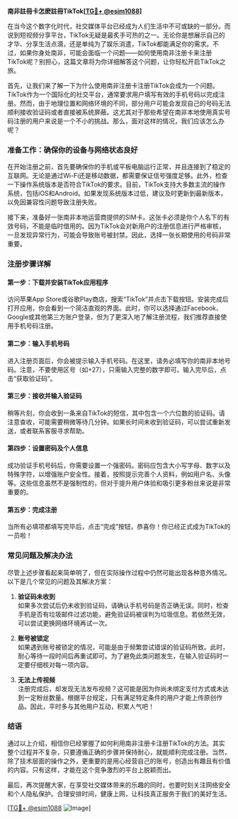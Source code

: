 **南非註冊卡怎麽註冊TikTok[[TG💪+ @esim1088](https://t.me/s/esim1088)]**

在当今这个数字化时代，社交媒体平台已经成为人们生活中不可或缺的一部分。而说到短视频分享平台，TikTok无疑是最炙手可热的之一。无论你是想展示自己的才华、分享生活点滴，还是单纯为了娱乐消遣，TikTok都能满足你的需求。不过，如果你身处南非，可能会面临一个问题——如何使用南非注册卡来注册TikTok呢？别担心，这篇文章将为你详细解答这个问题，让你轻松开启TikTok之旅。

首先，让我们来了解一下为什么使用南非注册卡注册TikTok会成为一个问题。TikTok作为一个国际化的社交平台，通常要求用户填写有效的手机号码以完成注册。然而，由于地理位置和网络环境的不同，部分用户可能会发现自己的号码无法顺利接收验证码或者直接被系统屏蔽。这尤其对于那些希望在南非本地使用真实号码注册的用户来说是一个不小的挑战。那么，面对这样的情况，我们应该怎么办呢？

### **准备工作：确保你的设备与网络状态良好**

在开始注册之前，首先要确保你的手机或平板电脑运行正常，并且连接到了稳定的互联网。无论是通过Wi-Fi还是移动数据，都需要保证信号强度足够。此外，检查一下操作系统版本是否符合TikTok的要求。目前，TikTok支持大多数主流的操作系统，包括iOS和Android。如果发现系统版本过低，建议及时更新到最新版本，以免因兼容性问题导致注册失败。

接下来，准备好一张南非本地运营商提供的SIM卡。这张卡必须是你个人名下的有效号码，不能是临时借用的。因为TikTok会对新用户的注册信息进行严格审核，一旦发现异常行为，可能会导致账号被封禁。因此，选择一张长期使用的号码非常重要。

### **注册步骤详解**

#### **第一步：下载并安装TikTok应用程序**

访问苹果App Store或谷歌Play商店，搜索“TikTok”并点击下载按钮。安装完成后打开应用，你会看到一个简洁直观的界面。此时，你可以选择通过Facebook、Google或其他第三方账户登录，但为了更深入地了解注册流程，我们推荐直接使用手机号码注册。

#### **第二步：输入手机号码**

进入注册页面后，你会被提示输入手机号码。在这里，请务必填写你的南非本地号码。注意，不要使用区号（如+27），只需输入完整的数字即可。输入完毕后，点击“获取验证码”。

#### **第三步：接收并输入验证码**

稍等片刻，你会收到一条来自TikTok的短信，其中包含一个六位数的验证码。请注意查收，可能需要稍微等待几分钟。如果长时间未收到验证码，可以尝试重新发送，或者联系客服寻求帮助。

#### **第四步：设置密码及个人信息**

成功验证手机号码后，你需要设置一个强密码。密码应包含大小写字母、数字以及特殊字符，以增强账户安全性。接着，按照提示完善个人资料，例如用户名、头像等。这些信息虽然不是强制性的，但对于提升用户体验和吸引更多粉丝来说是非常重要的。

#### **第五步：完成注册**

当所有必填项都填写完毕后，点击“完成”按钮，恭喜你！你已经正式成为TikTok的一员啦！

### **常见问题及解决办法**

尽管上述步骤看起来简单明了，但在实际操作过程中仍然可能出现各种意外情况。以下是几个常见的问题及其解决方案：

1. **验证码未收到**  
   如果多次尝试后仍未收到验证码，请确认手机号码是否正确无误。同时，检查手机是否有垃圾邮件过滤功能，避免验证码被误判为垃圾信息。若依然无效，可以尝试更换网络环境再试一次。

2. **账号被锁定**  
   如果遇到账号被锁定的情况，可能是由于频繁尝试错误的验证码所致。此时，耐心等待一段时间后再重试即可。为了避免此类问题发生，在输入验证码时一定要仔细核对每一项内容。

3. **无法上传视频**  
   注册完成后，却发现无法发布视频？这可能是因为你尚未绑定支付方式或未达到一定粉丝数量。根据平台规定，只有满足特定条件的用户才能上传原创作品。因此，平时多与其他用户互动，积累人气吧！

### **结语**

通过以上介绍，相信你已经掌握了如何利用南非注册卡注册TikTok的方法。其实整个过程并不复杂，只要遵循正确的步骤并保持耐心，就能顺利完成注册。当然，除了技术层面的操作之外，更重要的是用心经营自己的账号，创造出有趣且有价值的内容。只有这样，才能在这个竞争激烈的平台上脱颖而出。

最后，再次提醒大家，在享受社交媒体带来的乐趣的同时，也要时刻关注网络安全和个人隐私保护。合理安排时间，健康上网，让科技真正服务于我们的美好生活。

[[TG💪+ @esim1088](https://t.me/s/esim1088) ![Image](https://i.postimg.cc/4NQfJmqS/Snipaste-2025-05-13-00-14-12.png)]